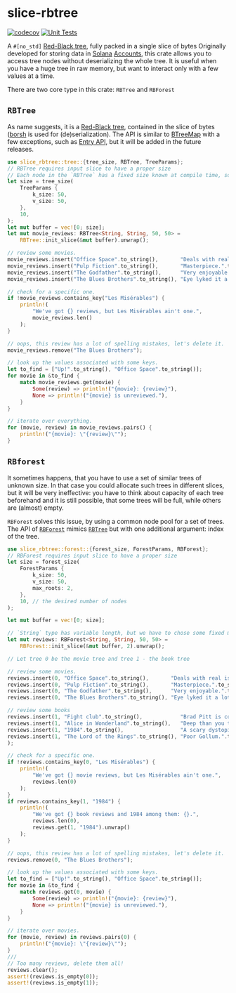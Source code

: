 # slice-rbtree
[![codecov](https://codecov.io/gh/solcery/slice-rbtree/branch/dev/graph/badge.svg?token=FCL7OIFKCE)](https://codecov.io/gh/solcery/slice-rbtree)
[![Unit Tests](https://github.com/solcery/slice-rbtree/actions/workflows/tests.yml/badge.svg)](https://github.com/solcery/slice-rbtree/actions/workflows/tests.yml)

A `#[no_std]` [Red-Black tree][2], fully packed in a single slice of bytes
Originally developed for storing data in [Solana][0] [Accounts][1], this crate allows you to
access tree nodes without deserializing the whole tree. It is useful when you have a huge
tree in raw memory, but want to interact only with a few values at a time.

There are two core type in this crate: `RBTree` and `RBForest`

## `RBTree`
As name suggests, it is a [Red-Black tree][2], contained in the slice of bytes ([borsh](https://github.com/near/borsh-rs) is used for (de)serialization).
The API is similar to [BTreeMap][3] with a few exceptions, such as [Entry API][4], but it will be added in the future releases.
```rust
use slice_rbtree::tree::{tree_size, RBTree, TreeParams};
// RBTree requires input slice to have a proper size
// Each node in the `RBTree` has a fixed size known at compile time, so to estimate this size `KSIZE` and `VSIZE` parameters should be passed to forest_size
let size = tree_size(
    TreeParams {
        k_size: 50,
        v_size: 50,
    },
    10,
);
let mut buffer = vec![0; size];
let mut movie_reviews: RBTree<String, String, 50, 50> =
    RBTree::init_slice(&mut buffer).unwrap();

// review some movies.
movie_reviews.insert("Office Space".to_string(),       "Deals with real issues in the workplace.".to_string());
movie_reviews.insert("Pulp Fiction".to_string(),       "Masterpiece.".to_string());
movie_reviews.insert("The Godfather".to_string(),      "Very enjoyable.".to_string());
movie_reviews.insert("The Blues Brothers".to_string(), "Eye lyked it a lot.".to_string());

// check for a specific one.
if !movie_reviews.contains_key("Les Misérables") {
    println!(
        "We've got {} reviews, but Les Misérables ain't one.",
        movie_reviews.len()
    );
}

// oops, this review has a lot of spelling mistakes, let's delete it.
movie_reviews.remove("The Blues Brothers");

// look up the values associated with some keys.
let to_find = ["Up!".to_string(), "Office Space".to_string()];
for movie in &to_find {
    match movie_reviews.get(movie) {
        Some(review) => println!("{movie}: {review}"),
        None => println!("{movie} is unreviewed."),
    }
}

// iterate over everything.
for (movie, review) in movie_reviews.pairs() {
    println!("{movie}: \"{review}\"");
}
```
## `RBforest`
It sometimes happens, that you have to use a set of similar trees of unknown size. In that
case you could allocate such trees in different slices, but it will be very ineffective: you
have to think about capacity of each tree beforehand and it is still possible, that some trees
will be full, while others are (almost) empty.

`RBForest` solves this issue, by using a common node pool for a set of trees.
The API of [`RBForest`](forest::RBForest) mimics [`RBTree`](tree::RBTree) but with one additional argument: index of the tree.
```rust
use slice_rbtree::forest::{forest_size, ForestParams, RBForest};
// RBForest requires input slice to have a proper size
let size = forest_size(
    ForestParams {
        k_size: 50,
        v_size: 50,
        max_roots: 2,
    },
    10, // the desired number of nodes
);

let mut buffer = vec![0; size];

// `String` type has variable length, but we have to chose some fixed maximum length (50 bytes for both key and value)
let mut reviews: RBForest<String, String, 50, 50> =
    RBForest::init_slice(&mut buffer, 2).unwrap();

// Let tree 0 be the movie tree and tree 1 - the book tree

// review some movies.
reviews.insert(0, "Office Space".to_string(),       "Deals with real issues in the workplace.".to_string());
reviews.insert(0, "Pulp Fiction".to_string(),       "Masterpiece.".to_string());
reviews.insert(0, "The Godfather".to_string(),      "Very enjoyable.".to_string());
reviews.insert(0, "The Blues Brothers".to_string(), "Eye lyked it a lot.".to_string());

// review some books
reviews.insert(1, "Fight club".to_string(),            "Brad Pitt is cool!".to_string());
reviews.insert(1, "Alice in Wonderland".to_string(),   "Deep than you think.".to_string());
reviews.insert(1, "1984".to_string(),                  "A scary dystopia.".to_string());
reviews.insert(1, "The Lord of the Rings".to_string(), "Poor Gollum.".to_string(),
);

// check for a specific one.
if !reviews.contains_key(0, "Les Misérables") {
    println!(
        "We've got {} movie reviews, but Les Misérables ain't one.",
        reviews.len(0)
    );
}
if reviews.contains_key(1, "1984") {
    println!(
        "We've got {} book reviews and 1984 among them: {}.",
        reviews.len(0),
        reviews.get(1, "1984").unwrap()
    );
}

// oops, this review has a lot of spelling mistakes, let's delete it.
reviews.remove(0, "The Blues Brothers");

// look up the values associated with some keys.
let to_find = ["Up!".to_string(), "Office Space".to_string()];
for movie in &to_find {
    match reviews.get(0, movie) {
        Some(review) => println!("{movie}: {review}"),
        None => println!("{movie} is unreviewed."),
    }
}

// iterate over movies.
for (movie, review) in reviews.pairs(0) {
    println!("{movie}: \"{review}\"");
}
///
// Too many reviews, delete them all!
reviews.clear();
assert!(reviews.is_empty(0));
assert!(reviews.is_empty(1));
```
[0]: https://docs.solana.com/
[1]: https://docs.rs/solana-sdk/latest/solana_sdk/account/struct.Account.html
[2]: https://en.wikipedia.org/wiki/Red%E2%80%93black_tree
[3]: https://doc.rust-lang.org/stable/std/collections/btree_map/struct.BTreeMap.html
[4]: https://doc.rust-lang.org/stable/std/collections/struct.BTreeMap.html#method.entry
